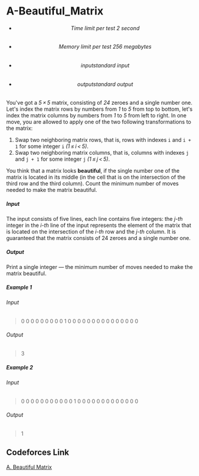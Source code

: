 # A-Beautiful_Matrix

- <h6> <center> Time limit per test 2 second </center> </h6>
- <h6> <center> Memory limit per test 256 megabytes </center> </h6>
- <h6> <center> inputstandard input </center> </h6>
- <h6> <center>outputstandard output </center> </h6>

You've got a *5 × 5* matrix, consisting of *24* zeroes and a single number one. Let's index the matrix rows by numbers from *1* to *5* from top to bottom, 
let's index the matrix columns by numbers from *1* to *5* from left to right. 
In one move, you are allowed to apply one of the two following transformations to the matrix:

1. Swap two neighboring matrix rows, that is, rows with indexes `i` and `i + 1` for some integer `i` *(1 ≤ i < 5)*.
2. Swap two neighboring matrix columns, that is, columns with indexes `j` and `j + 1` for some integer `j` *(1 ≤ j < 5)*.

You think that a matrix looks **beautiful**, if the single number one of the matrix is located in its middle (in the cell that is on the intersection of the third row and the third column). Count the minimum number of moves needed to make the matrix beautiful.
<h5>Input</h5>

The input consists of five lines, each line contains five integers: the *j-th* integer in the *i-th* line of the input 
represents the element of the matrix that is located on the intersection of the *i-th* row and the *j-th* column. 
It is guaranteed that the matrix consists of 24 zeroes and a single number one.
<h5>Output</h5>

Print a single integer — the minimum number of moves needed to make the matrix beautiful.

<h5>Example 1</h5>

<h6>Input</h6>

>0 0 0 0 0
>0 0 0 0 1
>0 0 0 0 0
>0 0 0 0 0
>0 0 0 0 0



<h6>Output</h6>

>3

<h5>Example 2</h5>

<h6>Input</h6>

>0 0 0 0 0
>0 0 0 0 0
>0 1 0 0 0
>0 0 0 0 0
>0 0 0 0 0



<h6>Output</h6>

>1


## Codeforces Link
[A. Beautiful Matrix](https://codeforces.com/contest/263/problem/A)
